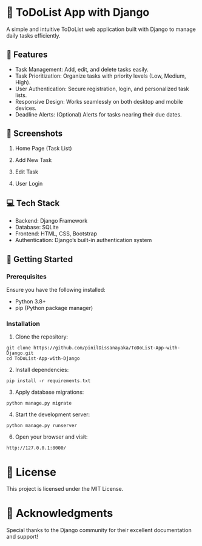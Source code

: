 # 📝 ToDoList App with Django
A simple and intuitive ToDoList web application built with Django to manage daily tasks efficiently.

## 📂 Features
- Task Management: Add, edit, and delete tasks easily.
- Task Prioritization: Organize tasks with priority levels (Low, Medium, High).
- User Authentication: Secure registration, login, and personalized task lists.
- Responsive Design: Works seamlessly on both desktop and mobile devices.
- Deadline Alerts: (Optional) Alerts for tasks nearing their due dates.

## 📸 Screenshots
1. Home Page (Task List)

2. Add New Task

3. Edit Task

4. User Login

## 💻 Tech Stack
- Backend: Django Framework
- Database: SQLite
- Frontend: HTML, CSS, Bootstrap
- Authentication: Django’s built-in authentication system

## 🚀 Getting Started
### Prerequisites
Ensure you have the following installed:

- Python 3.8+
- pip (Python package manager)

### Installation
1. Clone the repository:
```
git clone https://github.com/pinilDissanayaka/ToDoList-App-with-Django.git  
cd ToDoList-App-with-Django
```

2. Install dependencies:
```
pip install -r requirements.txt
```

3. Apply database migrations:
```
python manage.py migrate
```

4. Start the development server:
```
python manage.py runserver
```

6. Open your browser and visit:
```
http://127.0.0.1:8000/
```

# 📜 License
This project is licensed under the MIT License.

# 🌟 Acknowledgments
Special thanks to the Django community for their excellent documentation and support!
